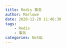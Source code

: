 ```yaml
---
title: Redis 事务
author: Marlowe
date: 2020-12-20 11:46:30
tags:
    - Redis
    - 事务
categories: NoSQL
---
```

<!--more-->


